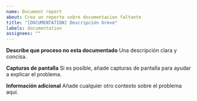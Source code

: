 ```yaml
---
name: Document report
about: Crea un reporte sobre documentacion faltante
title: "[DOCUMENTATION] Descripción breve"
labels: documentation
assignees: ""
---
```


**Describe que proceso no esta documentado**
Una descripción clara y concisa.

**Capturas de pantalla**
Si es posible, añade capturas de pantalla para ayudar a explicar el problema.

**Información adicional**
Añade cualquier otro contexto sobre el problema aquí.
